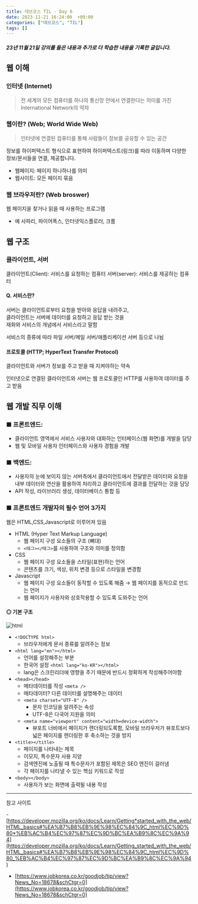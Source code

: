 ```yaml
---
title: 데브코스 TIL - Day 6
date: 2023-11-21 16:24:00  +09:00
categories: ["데브코스", "TIL"]
tags: []
---
```


##### 23년 11월 21일 강의를 들은 내용과 추가로 더 학습한 내용을 기록한 글입니다.

## 웹 이해

### 인터넷 (Internet)

> 전 세계의 모든 컴퓨터를 하나의 통신망 안에서 연결한다는 의미를 가진 International Network의 약자

### 웹이란? (Web; World Wide Web)

> 인터넷에 연결된 컴퓨터를 통해 사람들이 정보를 공유할 수 있는 공간

정보를 하이퍼텍스트 형식으로 표현하여 하이퍼텍스트(링크)를 따라 이동하며 다양한 정보/문서들을 연결, 제공합니다.

- 웹페이지: 페이지 하나하나를 의미
- 웹사이트: 모든 페이지 묶음

### 웹 브라우저란? (Web broswer)

웹 페이지을 찾거나 읽을 때 사용하는 프로그램

- 예 사파리, 파이어폭스, 인터넷익스플로러, 크롬

## 웹 구조

### 클라이언트, 서버

클라이언트(Client): 서비스를 요청하는 컴퓨터
서버(server): 서비스를 제공하는 컴퓨터

#### Q. 서비스란?

서버는 클라이언트로부터 요청을 받아와 응답을 내려주고,  
클라이언트는 서버에 데이터를 요청하고 응답 받는 것을  
재화와 서비스의 개념에서 서비스라고 말함

서비스의 종류에 따라 파일 서버/메일 서버/애플리케이션 서버 등으로 나뉨

#### 프로토콜 (HTTP; HyperText Transfer Protocol)

클라이언트와 서버가 정보를 주고 받을 때 지켜야하는 약속

인터넷으로 연결된 클라이언트와 서버는 웹 프로토콜인 HTTP를 사용하여 데이터를 주고 받음

## 웹 개발 직무 이해

### ■ 프론트엔드:

- 클라이언트 영역에서 서비스 사용자와 대화하는 인터페이스(웹 화면)를 개발을 담당
- 웹 및 모바일 사용자 인터페이스와 사용자 경험을 개발

### ■ 백엔드:

- 사용자의 눈에 보이지 않는 서버측에서 클라이언트에서 전달받은 데이터와 요청을 내부 데이터와 연산을 활용하여 처리하고 클라이언트에 결과를 전달하는 것을 담당
- API 작성, 라이브러리 생성, 데이터베이스 통합 등

### ■ 프론트엔드 개발자의 필수 언어 3가지

웹은 HTML,CSS,Javascript로 이루어져 있음

- HTML (Hyper Text Markup Language)
  - 웹 페이지 구성 요소들의 구조 (뼈대)
  - `<태그></태그>`를 사용하여 구조와 의미를 정의함
- CSS
  - 웹 페이지 구성 요소들을 스타일(표현)하는 언어
  - 콘텐츠를 크기, 색상, 위치 변경 등으로 스타일을 변경함
- Javascript
  - 웹 페이지 구성 요소들이 동작할 수 있도록 해줌 → 웹 페이지를 동적으로 만드는 언어
  - 웹 페이지가 사용자와 상호작용할 수 있도록 도와주는 언어

#### ◎ 기본 구조

![html](https://github.com/hyemin12/react-vite-myDashboard/assets/66300732/15b73cf2-eca6-40ec-8f25-81a422165d38)

- `<!DOCTYPE html>`
  - 브라우저에게 문서 종류를 알려주는 정보
- `<html lang="en"></html>`
  - 언어를 설정해주는 부분
  - 한국어 설정 `<html lang="ko-KR"></html>`
  - lang은 스크린리더에 영향을 주기 때문에 반드시 정확하게 작성해주어야함
- `<head></head>`
  - 메타데이터를 작성 `<meta />`
  - 메타데이터? 다른 데이터를 설명해주는 데이터
  - `<meta charset="UTF-8" />`
    - 문자 인코딩을 알려주는 속성
    - UTF-8은 다국어 지원을 의미
  - `<meta name="viewport" content="width=device-width">`
    - 뷰포트 너비에서 페이지가 렌더링되도록함, 모바일 브라우저가 뷰포트보다 넓은 페이지를 렌더링한 후 축소하는 것을 방지
- `<title></title>`
  - 페이지를 나타내는 제목
  - 이모지, 특수문자 사용 지양
  - 검색엔진에 노출될 때 특수문자가 포함된 제목은 SEO 엔진이 걸러냄
  - 각 페이지를 나타낼 수 있는 핵심 키워드로 작성
- `<body></body>`
  - 사용자가 보는 화면에 출력될 내용 작성

---

참고 사이트

-[https://developer.mozilla.org/ko/docs/Learn/Getting*started_with_the_web/HTML_basics#%EA%B7%B8%EB%9E%98%EC%84%9C_html%EC%9D%80*%EB%AC%B4%EC%97%87%EC%9D%BC%EA%B9%8C%EC%9A%94](https://developer.mozilla.org/ko/docs/Learn/Getting_started_with_the_web/HTML_basics#%EA%B7%B8%EB%9E%98%EC%84%9C_html%EC%9D%80_%EB%AC%B4%EC%97%87%EC%9D%BC%EA%B9%8C%EC%9A%94)

- [https://www.jobkorea.co.kr/goodjob/tip/view?News_No=18678&schCtgr=0](https://www.jobkorea.co.kr/goodjob/tip/view?News_No=18678&schCtgr=0)
